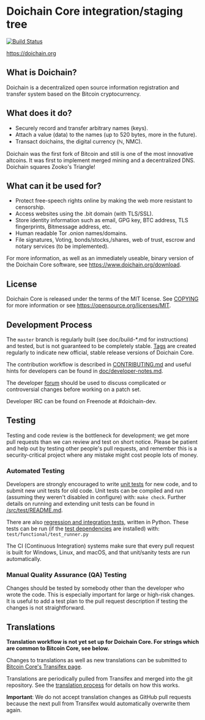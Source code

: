Doichain Core integration/staging tree
=====================================

[![Build Status](https://travis-ci.org/doichain/doichain-core.svg?branch=master)](https://travis-ci.org/doichain/doichain-core)

https://doichain.org

What is Doichain? 
----------------

Doichain is a decentralized open source information registration and transfer system based on the Bitcoin cryptocurrency.

What does it do?
----------------

* Securely record and transfer arbitrary names (keys).
* Attach a value (data) to the names (up to 520 bytes, more in the future).
* Transact doichains, the digital currency (ℕ, NMC).

Doichain was the first fork of Bitcoin and still is one of the most innovative altcoins. It was first to implement merged mining and a decentralized DNS. Doichain squares Zooko's Triangle!

What can it be used for?
----------------

* Protect free-speech rights online by making the web more resistant to censorship.
* Access websites using the .bit domain (with TLS/SSL).
* Store identity information such as email, GPG key, BTC address, TLS fingerprints, Bitmessage address, etc.
* Human readable Tor .onion names/domains.
* File signatures, Voting, bonds/stocks,/shares, web of trust, escrow and notary services (to be implemented).

For more information, as well as an immediately useable, binary version of
the Doichain Core software, see https://www.doichain.org/download.

License
-------

Doichain Core is released under the terms of the MIT license. See [COPYING](COPYING) for more
information or see https://opensource.org/licenses/MIT.

Development Process
-------------------

The `master` branch is regularly built (see doc/build-*.md for instructions) and tested, but is not guaranteed to be
completely stable. [Tags](https://github.com/doichain/doichain-core/tags) are created
regularly to indicate new official, stable release versions of Doichain Core.

The contribution workflow is described in [CONTRIBUTING.md](CONTRIBUTING.md)
and useful hints for developers can be found in [doc/developer-notes.md](doc/developer-notes.md).

The developer [forum](https://forum.doichain.info/viewforum.php?f=4)
should be used to discuss complicated or controversial changes before working
on a patch set.

Developer IRC can be found on Freenode at #doichain-dev.

Testing
-------

Testing and code review is the bottleneck for development; we get more pull
requests than we can review and test on short notice. Please be patient and help out by testing
other people's pull requests, and remember this is a security-critical project where any mistake might cost people
lots of money.

### Automated Testing

Developers are strongly encouraged to write [unit tests](src/test/README.md) for new code, and to
submit new unit tests for old code. Unit tests can be compiled and run
(assuming they weren't disabled in configure) with: `make check`. Further details on running
and extending unit tests can be found in [/src/test/README.md](/src/test/README.md).

There are also [regression and integration tests](/test), written
in Python.
These tests can be run (if the [test dependencies](/test) are installed) with: `test/functional/test_runner.py`

The CI (Continuous Integration) systems make sure that every pull request is built for Windows, Linux, and macOS,
and that unit/sanity tests are run automatically.

### Manual Quality Assurance (QA) Testing

Changes should be tested by somebody other than the developer who wrote the
code. This is especially important for large or high-risk changes. It is useful
to add a test plan to the pull request description if testing the changes is
not straightforward.

Translations
------------

**Translation workflow is not yet set up for Doichain Core.  For strings which are common to Bitcoin Core, see below.**

Changes to translations as well as new translations can be submitted to
[Bitcoin Core's Transifex page](https://www.transifex.com/bitcoin/bitcoin/).

Translations are periodically pulled from Transifex and merged into the git repository. See the
[translation process](doc/translation_process.md) for details on how this works.

**Important**: We do not accept translation changes as GitHub pull requests because the next
pull from Transifex would automatically overwrite them again.
